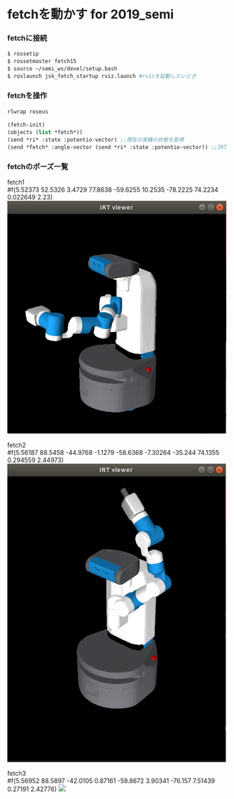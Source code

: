 # fetchを動かす for 2019_semi
### fetchに接続

```bash
$ rossetip
$ rossetmaster fetch15
$ source ~/semi_ws/devel/setup.bash 
$ roslaunch jsk_fetch_startup rviz.launch #rvizを起動したいとき 
```

### fetchを操作
`rlwrap roseus`
```lisp
(fetch-init)
(objects (list *fetch*))
(send *ri* :state :potentio-vector) ;;現在の実機の状態を取得
(send *fetch* :angle-vector (send *ri* :state :potentio-vector)) ;;IRT viewerに適用
```

### fetchのポーズ一覧
fetch1  
#f(5.52373 52.5326 3.4729 77.8638 -59.6255 10.2535 -78.2225 74.2234 0.022649 2.23)
<img src="./images/fetch_pose1.png">

fetch2  
#f(5.56187 88.5458 -44.9768 -1.1279 -58.6368 -7.30264 -35.244 74.1355 0.294559 2.44973)
<img src="./images/fetch_pose2.png">

fetch3  
#f(5.56952 88.5897 -42.0105 0.87161 -59.8672 3.90341 -76.157 7.51439 0.27191 2.42776)
<img src="./images/fetch_pose3.png">